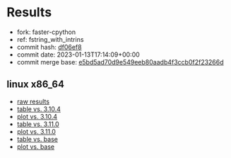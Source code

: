 # Results

- fork: faster-cpython
- ref: fstring_with_intrins
- commit hash: [df06ef8](https://github.com/faster%2dcpython/cpython/commit/df06ef8)
- commit date: 2023-01-13T17:14:09+00:00
- commit merge base: [e5bd5ad70d9e549eeb80aadb4f3ccb0f2f23266d](https://github.com/faster%2dcpython/cpython/commit/e5bd5ad70d9e549eeb80aadb4f3ccb0f2f23266d)

## linux x86_64

- [raw results](bm-20230113-linux-x86_64-faster%252dcpython-fstring_with_intrins-3.12.0a4%2B-df06ef8.json)
- [table vs. 3.10.4](bm-20230113-linux-x86_64-faster%252dcpython-fstring_with_intrins-3.12.0a4%2B-df06ef8-vs-3.10.4.md)
- [plot vs. 3.10.4](bm-20230113-linux-x86_64-faster%252dcpython-fstring_with_intrins-3.12.0a4%2B-df06ef8-vs-3.10.4.png)
- [table vs. 3.11.0](bm-20230113-linux-x86_64-faster%252dcpython-fstring_with_intrins-3.12.0a4%2B-df06ef8-vs-3.11.0.md)
- [plot vs. 3.11.0](bm-20230113-linux-x86_64-faster%252dcpython-fstring_with_intrins-3.12.0a4%2B-df06ef8-vs-3.11.0.png)
- [table vs. base](bm-20230113-linux-x86_64-faster%252dcpython-fstring_with_intrins-3.12.0a4%2B-df06ef8-vs-base.md)
- [plot vs. base](bm-20230113-linux-x86_64-faster%252dcpython-fstring_with_intrins-3.12.0a4%2B-df06ef8-vs-base.png)

